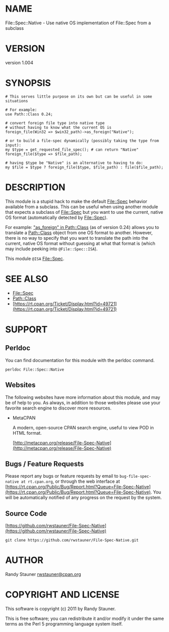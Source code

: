 # NAME

File::Spec::Native - Use native OS implementation of File::Spec from a subclass

# VERSION

version 1.004

# SYNOPSIS

    # This serves little purpose on its own but can be useful in some situations

    # For example:
    use Path::Class 0.24;

    # convert foreign file type into native type
    # without having to know what the current OS is
    foreign_file(Win32 => $win32_path)->as_foreign("Native");

    # or to build a file-spec dynamically (possibly taking the type from input):
    my $type = get_requested_file_spec(); # can return "Native"
    foreign_file($type => $file_path);

    # having $type be "Native" is an alternative to having to do:
    my $file = $type ? foreign_file($type, $file_path) : file($file_path);

# DESCRIPTION

This module is a stupid hack to make the default [File::Spec](https://metacpan.org/pod/File::Spec) behavior
available from a subclass.  This can be useful when using another module
that expects a subclass of [File::Spec](https://metacpan.org/pod/File::Spec) but you want to use
the current, native OS format (automatically detected by [File::Spec](https://metacpan.org/pod/File::Spec)).

For example: ["as\_foreign" in Path::Class](https://metacpan.org/pod/Path::Class#as_foreign) (as of version 0.24)
allows you to translate a [Path::Class](https://metacpan.org/pod/Path::Class) object from one OS format to another.
However, there is no way to specify that you want to translate the path into
the current, native OS format without guessing at what that format is
(which may include peeking into `@File::Spec::ISA`).

This module `@ISA` [File::Spec](https://metacpan.org/pod/File::Spec).

# SEE ALSO

- [File::Spec](https://metacpan.org/pod/File::Spec)
- [Path::Class](https://metacpan.org/pod/Path::Class)
- [https://rt.cpan.org/Ticket/Display.html?id=49721](https://rt.cpan.org/Ticket/Display.html?id=49721)

# SUPPORT

## Perldoc

You can find documentation for this module with the perldoc command.

    perldoc File::Spec::Native

## Websites

The following websites have more information about this module, and may be of help to you. As always,
in addition to those websites please use your favorite search engine to discover more resources.

- MetaCPAN

    A modern, open-source CPAN search engine, useful to view POD in HTML format.

    [http://metacpan.org/release/File-Spec-Native](http://metacpan.org/release/File-Spec-Native)

## Bugs / Feature Requests

Please report any bugs or feature requests by email to `bug-file-spec-native at rt.cpan.org`, or through
the web interface at [https://rt.cpan.org/Public/Bug/Report.html?Queue=File-Spec-Native](https://rt.cpan.org/Public/Bug/Report.html?Queue=File-Spec-Native). You will be automatically notified of any
progress on the request by the system.

## Source Code

[https://github.com/rwstauner/File-Spec-Native](https://github.com/rwstauner/File-Spec-Native)

    git clone https://github.com/rwstauner/File-Spec-Native.git

# AUTHOR

Randy Stauner <rwstauner@cpan.org>

# COPYRIGHT AND LICENSE

This software is copyright (c) 2011 by Randy Stauner.

This is free software; you can redistribute it and/or modify it under
the same terms as the Perl 5 programming language system itself.
